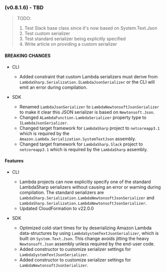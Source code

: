 ### (v0.8.1.6) - TBD

> TODO:
> 1. Test Slack base class since it's now based on System.Text.Json
> 2. Test custom serializer
> 3. Test standard serializer being explicitly specified
> 4. Write article on providing a custom serializer

#### BREAKING CHANGES

* CLI
  * Added constraint that custom Lambda serializers must derive from `LambdaSharp.Serialization.ILambdaJsonSerializer` or the CLI will emit an error during compilation.

* SDK
  * Renamed `LambdaJsonSerializer` to `LambdaNewtonsoftJsonSerializer` to make it clear this JSON serializer is based on `Newtonsoft.Json`.
  * Changed `ALambdaFunction.LambdaSerializer` property type to `ILambdaJsonSerializer`.
  * Changed target framework for `LambdaSharp` project to `netcoreapp3.1` which is required by the `Amazon.Lambda.Serialization.SystemTextJson` assembly.
  * Changed target framework for `LambdaSharp.Slack` project to `netcoreapp3.1` which is required by the `LambdaSharp` assembly.

#### Features

* CLI
  * Lambda projects can now explicitly specify one of the standard LambdaSharp serializers without causing an error or warning during compilation. The standard serializers are `LambdaSharp.Serialization.LambdaNewtonsoftJsonSerializer` and `LambdaSharp.Serialization.LambdaNewtonsoftJsonSerializer`.
  * Updated CloudFormation to v22.0.0

* SDK
  * Optimized cold-start times for by deserializing Amazon Lambda data-structures by using `LambdaSystemTextJsonSerializer`, which is built on `System.Text.Json`. This change avoids jitting the heavy `Newtonsoft.Json` assembly unless required by the end-user code.
  * Added constructor to customize serializer settings for `LambdaSystemTextJsonSerializer`.
  * Added constructor to customize serializer settings for `LambdaNewtonsoftJsonSerializer`.
